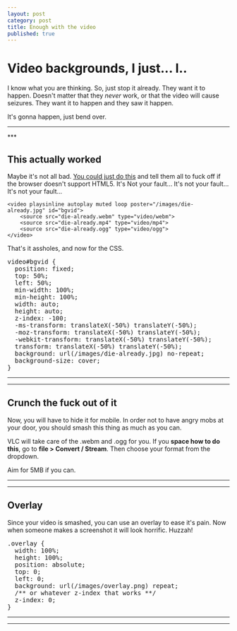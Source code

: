 ```yaml
---
layout: post
category: post
title: Enough with the video
published: true
---
```


# Video backgrounds, I just... I.. #

I know what you are thinking. So, just stop it already. They want it to happen. Doesn't matter that they *never* work, or that the video will cause seizures. They want it to happen and they saw it happen.

It's gonna happen, just bend over.

<hr class="rule">
***

## This actually worked ##

Maybe it's not all bad. [You could just do this](http://thenewcode.com/777/Create-Fullscreen-HTML5-Page-Background-Video) and tell them all to fuck off if the browser doesn't support HTML5. It's Not your fault... It's not your fault... It's not your fault...

	<video playsinline autoplay muted loop poster="/images/die-already.jpg" id="bgvid">
    	<source src="die-already.webm" type="video/webm">
    	<source src="die-already.mp4" type="video/mp4">
    	<source src="die-already.ogg" type="video/ogg">
	</video>


That's it assholes, and now for the CSS.

<pre>
video#bgvid {
  position: fixed;
  top: 50%;
  left: 50%;
  min-width: 100%;
  min-height: 100%;
  width: auto;
  height: auto;
  z-index: -100;
  -ms-transform: translateX(-50%) translateY(-50%);
  -moz-transform: translateX(-50%) translateY(-50%);
  -webkit-transform: translateX(-50%) translateY(-50%);
  transform: translateX(-50%) translateY(-50%);
  background: url(/images/die-already.jpg) no-repeat;
  background-size: cover;
}
</pre>

***
***

## Crunch the fuck out of it ##

Now, you will have to hide it for mobile. In order not to have angry mobs at your door, you should smash this thing as much as you can.

VLC will take care of the .webm and .ogg for you. If you **space how to do this**, go to **file > Convert / Stream**. Then choose your format from the dropdown.

Aim for 5MB if you can.

***
***

## Overlay ##

Since your video is smashed, you can use an overlay to ease it's pain. Now when someone makes a screenshot it will look horrific. Huzzah!

<pre>
.overlay {
  width: 100%;
  height: 100%;
  position: absolute;
  top: 0;
  left: 0;
  background: url(/images/overlay.png) repeat;
  /** or whatever z-index that works **/
  z-index: 0;
}
</pre>

***
***
